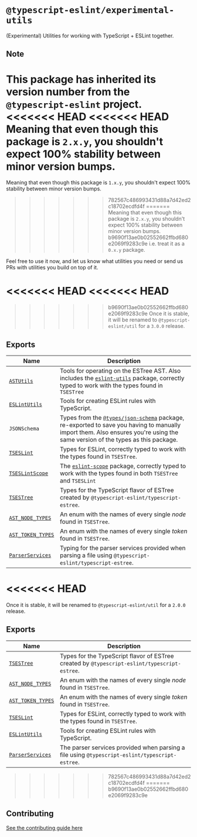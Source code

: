 # `@typescript-eslint/experimental-utils`

(Experimental) Utilities for working with TypeScript + ESLint together.

## Note

This package has inherited its version number from the `@typescript-eslint` project.
<<<<<<< HEAD
<<<<<<< HEAD
Meaning that even though this package is `2.x.y`, you shouldn't expect 100% stability between minor version bumps.
=======
Meaning that even though this package is `1.x.y`, you shouldn't expect 100% stability between minor version bumps.
>>>>>>> 782567c486993431d88a7d42ed2c18702ecdfd4f
=======
Meaning that even though this package is `2.x.y`, you shouldn't expect 100% stability between minor version bumps.
>>>>>>> b9690f13ae0b02552662ffbd680e2069f9283c9e
i.e. treat it as a `0.x.y` package.

Feel free to use it now, and let us know what utilities you need or send us PRs with utilities you build on top of it.

<<<<<<< HEAD
<<<<<<< HEAD
=======
>>>>>>> b9690f13ae0b02552662ffbd680e2069f9283c9e
Once it is stable, it will be renamed to `@typescript-eslint/util` for a `3.0.0` release.

## Exports

| Name                                                                      | Description                                                                                                                                                                                                                       |
| ------------------------------------------------------------------------- | --------------------------------------------------------------------------------------------------------------------------------------------------------------------------------------------------------------------------------- |
| [`ASTUtils`](./src/ast-utils)                                             | Tools for operating on the ESTree AST. Also includes the [`eslint-utils`](https://www.npmjs.com/package/eslint-utils) package, correctly typed to work with the types found in `TSESTree`                                         |
| [`ESLintUtils`](./src/eslint-utils)                                       | Tools for creating ESLint rules with TypeScript.                                                                                                                                                                                  |
| `JSONSchema`                                                              | Types from the [`@types/json-schema`](https://www.npmjs.com/package/@types/json-schema) package, re-exported to save you having to manually import them. Also ensures you're using the same version of the types as this package. |
| [`TSESLint`](./src/ts-eslint)                                             | Types for ESLint, correctly typed to work with the types found in `TSESTree`.                                                                                                                                                     |
| [`TSESLintScope`](./src/ts-eslint-scope)                                  | The [`eslint-scope`](https://www.npmjs.com/package/eslint-scope) package, correctly typed to work with the types found in both `TSESTree` and `TSESLint`                                                                          |
| [`TSESTree`](../typescript-estree/src/ts-estree/ts-estree.ts)             | Types for the TypeScript flavor of ESTree created by `@typescript-eslint/typescript-estree`.                                                                                                                                      |
| [`AST_NODE_TYPES`](../typescript-estree/src/ts-estree/ast-node-types.ts)  | An enum with the names of every single _node_ found in `TSESTree`.                                                                                                                                                                |
| [`AST_TOKEN_TYPES`](../typescript-estree/src/ts-estree/ast-node-types.ts) | An enum with the names of every single _token_ found in `TSESTree`.                                                                                                                                                               |
| [`ParserServices`](../typescript-estree/src/parser-options.ts)            | Typing for the parser services provided when parsing a file using `@typescript-eslint/typescript-estree`.                                                                                                                         |
<<<<<<< HEAD
=======
Once it is stable, it will be renamed to `@typescript-eslint/util` for a `2.0.0` release.

## Exports

| Name                                                                               | Description                                                                                    |
| ---------------------------------------------------------------------------------- | ---------------------------------------------------------------------------------------------- |
| [`TSESTree`](../packages/typescript-estree/src/ts-estree/ts-estree.ts)             | Types for the TypeScript flavor of ESTree created by `@typescript-eslint/typescript-estree`.   |
| [`AST_NODE_TYPES`](../packages/typescript-estree/src/ts-estree/ast-node-types.ts)  | An enum with the names of every single _node_ found in `TSESTree`.                             |
| [`AST_TOKEN_TYPES`](../packages/typescript-estree/src/ts-estree/ast-node-types.ts) | An enum with the names of every single _token_ found in `TSESTree`.                            |
| [`TSESLint`](./src/ts-eslint)                                                      | Types for ESLint, correctly typed to work with the types found in `TSESTree`.                  |
| [`ESLintUtils`](./src/eslint-utils)                                                | Tools for creating ESLint rules with TypeScript.                                               |
| [`ParserServices`](../packages/typescript-estree/src/ts-estree/parser.ts)          | The parser services provided when parsing a file using `@typescript-eslint/typescript-estree`. |
>>>>>>> 782567c486993431d88a7d42ed2c18702ecdfd4f
=======
>>>>>>> b9690f13ae0b02552662ffbd680e2069f9283c9e

## Contributing

[See the contributing guide here](../../CONTRIBUTING.md)
